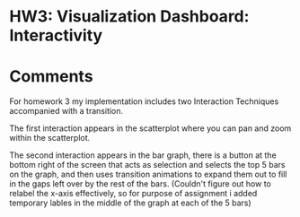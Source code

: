 # HW3: Visualization Dashboard: Interactivity

# Comments
For homework 3 my implementation includes two Interaction Techniques accompanied with a transition.

The first interaction appears in the scatterplot where you can pan and zoom within the scatterplot.

The second interaction appears in the bar graph, there is a button at the bottom right of the screen that acts as selection and selects the top 5 bars on the graph, and then uses transition animations to expand them out to fill in the gaps left over by the rest of the bars. (Couldn't figure out how to relabel the x-axis effectively, so for purpose of assignment i added temporary lables in the middle of the graph at each of the 5 bars)